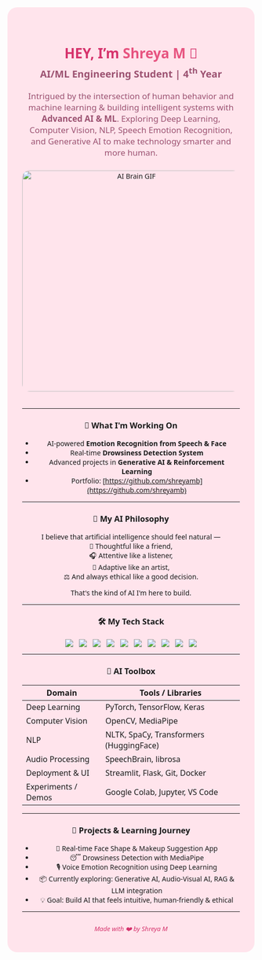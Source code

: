<!--
🌸 Shreya M | AI/ML Engineering Student | Final Year(7th SEM)
-->

<div align="center" style="background:#ffe4ec; padding: 35px 30px; border-radius: 20px; max-width: 720px; margin: auto; font-family: 'Segoe UI', Tahoma, Geneva, Verdana, sans-serif;">

<h1 style="color:#d6336c; margin-bottom: 0;">HEY, I’m <span style="color:#e75480;">Shreya M</span> 🌸</h1>
<p style="color:#9c5271; font-size: 20px; margin-top: 5px; font-weight: 600;">AI/ML Engineering Student | 4<sup>th</sup> Year</p>

<p style="color:#9c5271; font-size: 17px; max-width: 600px; margin: 15px auto 25px auto;">
Intrigued by the intersection of human behavior and machine learning & building intelligent systems with <strong>Advanced AI & ML</strong>. Exploring Deep Learning, Computer Vision, NLP, Speech Emotion Recognition, and Generative AI to make technology smarter and more human.  
</p>

<img src="https://media1.tenor.com/m/xei0iF6HWToAAAAC/pjsk-pjsk-anime.gif" width="450" alt="AI Brain GIF" style="border-radius:15px; margin-bottom: 20px;" />

---

### 🎯 What I'm Working On
- AI-powered **Emotion Recognition from Speech & Face**
- Real-time **Drowsiness Detection System**
- Advanced projects in **Generative AI & Reinforcement Learning**
- Portfolio: [https://github.com/shreyamb](https://github.com/shreyamb)

---

### 🌷 My AI Philosophy

I believe that artificial intelligence should feel natural —  
🧠 Thoughtful like a friend,  
🎧 Attentive like a listener,  
🎨 Adaptive like an artist,  
⚖️ And always ethical like a good decision.

That's the kind of AI I'm here to build.

---

### 🛠️ My Tech Stack

<div style="display:flex; justify-content:center; flex-wrap: wrap; gap: 12px; margin-top: 20px;">
  <img src="https://img.shields.io/badge/Python-3776AB?style=for-the-badge&logo=python&logoColor=white" />
  <img src="https://img.shields.io/badge/TensorFlow-FF6F61?style=for-the-badge&logo=tensorflow&logoColor=white" />
  <img src="https://img.shields.io/badge/PyTorch-EE4C2C?style=for-the-badge&logo=pytorch&logoColor=white" />
  <img src="https://img.shields.io/badge/OpenCV-5C3EE8?style=for-the-badge&logo=opencv&logoColor=white" />
  <img src="https://img.shields.io/badge/Scikit--Learn-F7931E?style=for-the-badge&logo=scikit-learn&logoColor=white" />
  <img src="https://img.shields.io/badge/SpeechBrain-6E4C89?style=for-the-badge&logoColor=white" />
  <img src="https://img.shields.io/badge/Keras-D00000?style=for-the-badge&logo=keras&logoColor=white" />
  <img src="https://img.shields.io/badge/Git-F05032?style=for-the-badge&logo=git&logoColor=white" />
  <img src="https://img.shields.io/badge/Docker-2496ED?style=for-the-badge&logo=docker&logoColor=white" />
  <img src="https://img.shields.io/badge/Streamlit-FF4B4B?style=for-the-badge&logo=streamlit&logoColor=white" />
</div>

---
### 🧰 AI Toolbox

| Domain               | Tools / Libraries                      |
|----------------------|----------------------------------------|
| Deep Learning        | PyTorch, TensorFlow, Keras             |
| Computer Vision      | OpenCV, MediaPipe                      |
| NLP                  | NLTK, SpaCy, Transformers (HuggingFace)|
| Audio Processing     | SpeechBrain, librosa                   |
| Deployment & UI      | Streamlit, Flask, Git, Docker          |
| Experiments / Demos  | Google Colab, Jupyter, VS Code         |

---

### 🧠 Projects & Learning Journey

- 💄 Real-time Face Shape & Makeup Suggestion App  
- 😴 Drowsiness Detection with MediaPipe  
- 🎙️ Voice Emotion Recognition using Deep Learning  
- 📦 Currently exploring: Generative AI, Audio-Visual AI, RAG & LLM integration  
- 💡 Goal: Build AI that feels intuitive, human-friendly & ethical
  
---

<div align="center" style="font-size: 13px; color: #d6336c; margin-top: 25px; font-style: italic;">
  Made with ❤️ by Shreya M
</div>

</div>

